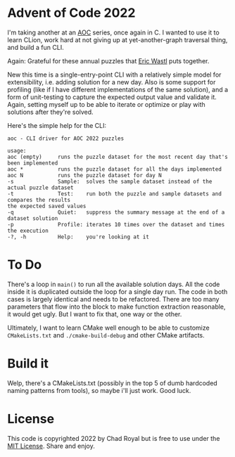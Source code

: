 # Advent of Code 2022 

I'm taking another at an [AOC](https://adventofcode.com/2022) series, once again in C. I wanted to use it to learn CLion, work hard at not giving up at yet-another-graph traversal thing, and build a fun CLI.

Again: Grateful for these annual puzzles that [Eric Wastl](http://was.tl/) puts together.

New this time is a single-entry-point CLI with a relatively simple model for extensibility, i.e. adding solution for a new day. Also is some support for profiling (like if I have different implementations of the same solution), and a form of unit-testing to capture the expected output value and validate it. Again, setting myself up to be able to iterate or optimize or play with solutions after they're solved.

Here's the simple help for the CLI:

```
aoc - CLI driver for AOC 2022 puzzles

usage:
aoc (empty)     runs the puzzle dataset for the most recent day that's been implemented
aoc *           runs the puzzle dataset for all the days implemented
aoc N           runs the puzzle dataset for day N
-s              Sample:  solves the sample dataset instead of the actual puzzle dataset
-t              Test:    run both the puzzle and sample datasets and compares the results
the expected saved values
-q              Quiet:   suppress the summary message at the end of a dataset solution
-p              Profile: iterates 10 times over the dataset and times the execution
-?, -h          Help:    you're looking at it
```

# To Do
There's a loop in `main()` to run all the available solution days. All the code inside it is duplicated outside the loop for a single day run. The code in both cases is largely identical and needs to be refactored. There are too many parameters that flow into the block to make function extraction reasonable, it would get ugly. But I want to fix that, one way or the other.

Ultimately, I want to learn CMake well enough to be able to customize `CMakeLists.txt` and `./cmake-build-debug` and other CMake artifacts.

# Build it

Welp, there's a CMakeLists.txt (possibly in the top 5 of dumb hardcoded naming patterns from tools), so maybe i'll just work. Good luck.

# License

This code is copyrighted 2022 by Chad Royal but is free to use under the [MIT License](http://opensource.org/licenses/MIT). Share and enjoy.
